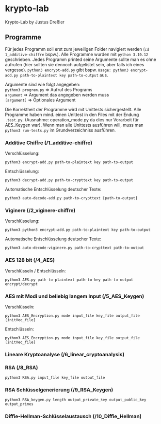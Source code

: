 # krypto-lab
Krypto-Lab by Justus Dreßler

## Programme

Für jedes Programm soll erst zum jeweiligen Folder navigiert werden (`cd 1_additive-chiffre` bspw.).
Alle Programme wurden mit `python 3.10.12` geschrieben.
Jedes Programm printed seine Argumente sollte man es ohne aufrufen (hier sollten sie dennoch aufgelistet sein, aber falls ich eines vergesse).
`python3 encrypt-add.py` gibt bspw. `Usage: python3 encrypt-add.py path-to-plaintext key path-to-output` aus.

Argumente sind wie folgt angegeben: \
`python3 program.py` => Aufruf des Programs \
`argument` => Argument das angegeben werden muss \
`[argument]` => Optionales Argument

Die Korrektheit der Programme wird mit Unittests sichergestellt.
Alle Programme haben mind. einen Unittest in den Files mit der Endung `.test.py`.
(Ausnahme: operation_mode.py da dies nur Vorarbeit für AES_Keygen war).
Wenn man alle Unittests ausführen will, muss man `python3 run-tests.py` im Grundverzeichniss ausführen. 

### Additive Chiffre (/1_additive-chiffre)

Verschlüsselung:

`python3 encrypt-add.py path-to-plaintext key path-to-output`

Entschlüsselung:

`python3 decrypt-add.py path-to-crypttext key path-to-output`

Automatische Entschlüsselung deutscher Texte:

`python3 auto-decode-add.py path-to-crypttext [path-to-output]`

### Viginere (/2_viginere-chiffre)

Verschlüsselung:

`python3 python3 encrypt-add.py path-to-plaintext key path-to-output`

Automatische Entschlüsselung deutscher Texte:

`python3 auto-decode-viginere.py path-to-crypttext path-to-output`

### AES 128 bit (/4_AES)

Verschlüsseln / Entschlüsseln:

`python3 AES.py path-to-plaintext path-to-key path-to-output encrypt/decrypt`

### AES mit Modi und beliebig langem Input (/5_AES_Keygen)

Verschlüsseln:

`python3 AES_Encryption.py mode input_file key_file output_file [initVec_file]`

Entschlüsseln:

`python3 AES_Encryption.py mode input_file key_file output_file [initVec_file]`

### Lineare Kryptoanalyse (/6_linear_cryptoanalysis)

<!-- TODO -->

### RSA (/8_RSA)

`python3 RSA.py input_file key_file output_file`

### RSA Schlüsselgenerierung (/9_RSA_Keygen)

`python3 RSA_keygen.py length output_private_key output_public_key output_primes`

### Diffie-Hellman-Schlüsselaustausch (/10_Diffie_Hellman)

<!-- TODO -->

